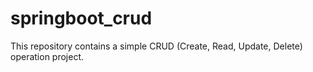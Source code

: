# springboot_crud
This repository contains a simple CRUD (Create, Read, Update, Delete) operation project.
